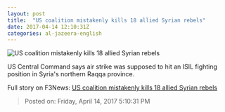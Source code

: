 ```yaml
---
layout: post
title:  "US coalition mistakenly kills 18 allied Syrian rebels"
date: 2017-04-14 12:10:31Z
categories: al-jazeera-english
---
```


![US coalition mistakenly kills 18 allied Syrian rebels](http://www.aljazeera.com/mritems/Images/2015/12/7/0ffea5e8c2ef4391842e5e9421589068_18.jpg)

US Central Command says air strike was supposed to hit an ISIL fighting position in Syria's northern Raqqa province.


Full story on F3News: [US coalition mistakenly kills 18 allied Syrian rebels](http://www.f3nws.com/n/jgjCtG)

> Posted on: Friday, April 14, 2017 5:10:31 PM
